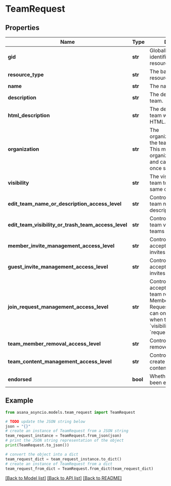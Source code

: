 # TeamRequest


## Properties

Name | Type | Description | Notes
------------ | ------------- | ------------- | -------------
**gid** | **str** | Globally unique identifier of the resource, as a string. | [optional] [readonly] 
**resource_type** | **str** | The base type of this resource. | [optional] [readonly] 
**name** | **str** | The name of the team. | [optional] 
**description** | **str** | The description of the team.  | [optional] 
**html_description** | **str** | The description of the team with formatting as HTML.  | [optional] 
**organization** | **str** | The organization/workspace the team belongs to. This must be the same organization you are in and cannot be changed once set.  | [optional] 
**visibility** | **str** | The visibility of the team to users in the same organization  | [optional] 
**edit_team_name_or_description_access_level** | **str** | Controls who can edit team name and description  | [optional] 
**edit_team_visibility_or_trash_team_access_level** | **str** | Controls who can edit team visibility and trash teams  | [optional] 
**member_invite_management_access_level** | **str** | Controls who can accept or deny member invites for a given team  | [optional] 
**guest_invite_management_access_level** | **str** | Controls who can accept or deny guest invites for a given team  | [optional] 
**join_request_management_access_level** | **str** | Controls who can accept or deny join team requests for a Membership by Request team. This field can only be updated when the team&#39;s &#x60;visibility&#x60; field is &#x60;request_to_join&#x60;.  | [optional] 
**team_member_removal_access_level** | **str** | Controls who can remove team members  | [optional] 
**team_content_management_access_level** | **str** | Controls who can create and share content with the team  | [optional] 
**endorsed** | **bool** | Whether the team has been endorsed  | [optional] 

## Example

```python
from asana_asyncio.models.team_request import TeamRequest

# TODO update the JSON string below
json = "{}"
# create an instance of TeamRequest from a JSON string
team_request_instance = TeamRequest.from_json(json)
# print the JSON string representation of the object
print(TeamRequest.to_json())

# convert the object into a dict
team_request_dict = team_request_instance.to_dict()
# create an instance of TeamRequest from a dict
team_request_from_dict = TeamRequest.from_dict(team_request_dict)
```
[[Back to Model list]](../README.md#documentation-for-models) [[Back to API list]](../README.md#documentation-for-api-endpoints) [[Back to README]](../README.md)


